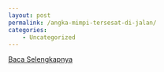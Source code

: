 ```yaml
---
layout: post
permalink: /angka-mimpi-tersesat-di-jalan/
categories:
    - Uncategorized
---
```


[Baca Selengkapnya](/05)